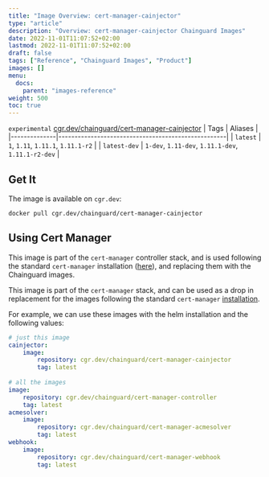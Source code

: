 ```yaml
---
title: "Image Overview: cert-manager-cainjector"
type: "article"
description: "Overview: cert-manager-cainjector Chainguard Images"
date: 2022-11-01T11:07:52+02:00
lastmod: 2022-11-01T11:07:52+02:00
draft: false
tags: ["Reference", "Chainguard Images", "Product"]
images: []
menu:
  docs:
    parent: "images-reference"
weight: 500
toc: true
---
```


`experimental` [cgr.dev/chainguard/cert-manager-cainjector](https://github.com/chainguard-images/images/tree/main/images/cert-manager-cainjector)
| Tags         | Aliases                                            |
|--------------|----------------------------------------------------|
| `latest`     | `1`, `1.11`, `1.11.1`, `1.11.1-r2`                 |
| `latest-dev` | `1-dev`, `1.11-dev`, `1.11.1-dev`, `1.11.1-r2-dev` |



## Get It

The image is available on `cgr.dev`:

```
docker pull cgr.dev/chainguard/cert-manager-cainjector
```

## Using Cert Manager

This image is part of the `cert-manager` controller stack, and is used following the standard `cert-manager` installation ([here](https://cert-manager.io/docs/installation/)), and replacing them with the Chainguard images.

This image is part of the `cert-manager` stack, and can be used as a drop in replacement for the images following the standard `cert-manager` [installation](https://cert-manager.io/docs/installation/).

For example, we can use these images with the helm installation and the following values:

```yaml
# just this image
cainjector:
    image:
        repository: cgr.dev/chainguard/cert-manager-cainjector
        tag: latest
        
# all the images
image:
    repository: cgr.dev/chainguard/cert-manager-controller
    tag: latest
acmesolver:
    image:
        repository: cgr.dev/chainguard/cert-manager-acmesolver
        tag: latest
webhook:
    image:
        repository: cgr.dev/chainguard/cert-manager-webhook
        tag: latest
```

